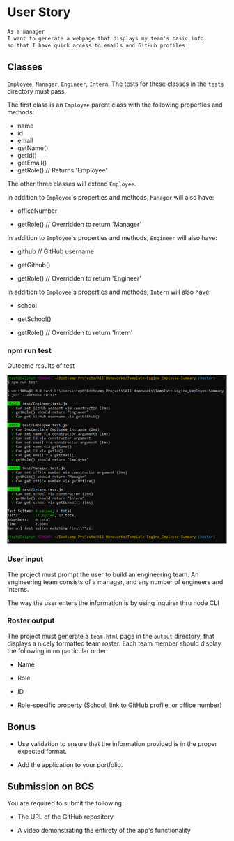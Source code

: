 # User Story

```
As a manager
I want to generate a webpage that displays my team's basic info
so that I have quick access to emails and GitHub profiles
```

## Classes

`Employee`, `Manager`, `Engineer`, `Intern`.
The tests for these classes in the `tests` directory must pass.

The first class is an `Employee` parent class with the following properties and
methods:

- name
- id
- email
- getName()
- getId()
- getEmail()
- getRole() // Returns 'Employee'

The other three classes will extend `Employee`.

In addition to `Employee`'s properties and methods, `Manager` will also have:

- officeNumber

- getRole() // Overridden to return 'Manager'

In addition to `Employee`'s properties and methods, `Engineer` will also have:

- github // GitHub username

- getGithub()

- getRole() // Overridden to return 'Engineer'

In addition to `Employee`'s properties and methods, `Intern` will also have:

- school

- getSchool()

- getRole() // Overridden to return 'Intern'

### npm run test

Outcome results of test

<img src ="assets\testRun_pass.png" width ="900">

### User input

The project must prompt the user to build an engineering team. An engineering
team consists of a manager, and any number of engineers and interns.

The way the user enters the information is by using inquirer thru node CLI

### Roster output

The project must generate a `team.html` page in the `output` directory, that displays a nicely formatted team roster. Each team member should display the following in no particular order:

- Name

- Role

- ID

- Role-specific property (School, link to GitHub profile, or office number)

## Bonus

- Use validation to ensure that the information provided is in the proper expected format.

- Add the application to your portfolio.

## Submission on BCS

You are required to submit the following:

- The URL of the GitHub repository

- A video demonstrating the entirety of the app's functionality
